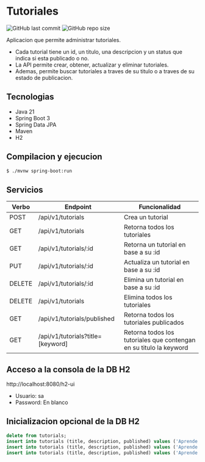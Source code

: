 
# Tutoriales
![GitHub last commit](https://img.shields.io/github/last-commit/sanchezih/tutorials-api)
![GitHub repo size](https://img.shields.io/github/repo-size/sanchezih/tutorials-api)

Aplicacion que permite administrar tutoriales.

 - Cada tutorial tiene un id, un titulo, una descripcion y un status que indica si esta publicado o no.
 - La API permite crear, obtener, actualizar y eliminar tutoriales.
 - Ademas, permite buscar tutoriales a traves de su titulo o a traves de su estado de publicacion.

## Tecnologias
- Java 21
- Spring Boot 3
- Spring Data JPA
- Maven
- H2

## Compilacion y ejecucion

```bash
$ ./mvnw spring-boot:run
```

## Servicios
|Verbo	|Endpoint	|Funcionalidad
|---|---|---
|POST		|/api/v1/tutorials					|Crea un tutorial
|GET		|/api/v1/tutorials					|Retorna todos los tutoriales
|GET		|/api/v1/tutorials/:id				|Retorna un tutorial en base a su :id
|PUT		|/api/v1/tutorials/:id				|Actualiza un tutorial en base a su :id
|DELETE		|/api/v1/tutorials/:id				|Elimina un tutorial en base a su :id
|DELETE		|/api/v1/tutorials					|Elimina todos los tutoriales
|GET		|/api/v1/tutorials/published		|Retorna todos los tutoriales publicados
|GET		|/api/v1/tutorials?title=[keyword]	|Retorna todos los tutoriales que contengan en su titulo la keyword

## Acceso a la consola de la DB H2
http://localhost:8080/h2-ui

- Usuario: sa
- Password: En blanco

## Inicializacion opcional de la DB H2
```sql
delete from tutorials;
insert into tutorials (title, description, published) values ('Aprende a usar Genially', 'Un microcurso autoasistido para aprender a usar Genially, una plataforma en linea para crear diversos objetos digitales interactivos.', false);
insert into tutorials (title, description, published) values ('Aprende a usar Moodle', 'Un microcurso autoasistido para aprender a usar Moodle, una plataforma educativa que permite crear ambientes de aprendizaje personalizados.', false);
insert into tutorials (title, description, published) values ('Aprende a usar YouTube', 'Un microcurso autoasistido para aprender a crear un canal propio en YouTube y usar sus potencialidades con fines pedagogicos.', false);
```






